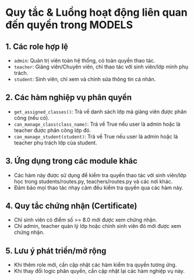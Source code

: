 # Quy tắc & Luồng hoạt động liên quan đến quyền trong MODELS

## 1. Các role hợp lệ
- `admin`: Quản trị viên toàn hệ thống, có toàn quyền thao tác.
- `teacher`: Giảng viên/Chuyên viên, chỉ thao tác với sinh viên/lớp mình phụ trách.
- `student`: Sinh viên, chỉ xem và chỉnh sửa thông tin cá nhân.

## 2. Các hàm nghiệp vụ phân quyền
- `get_assigned_classes()`: Trả về danh sách lớp mà giảng viên được phân công (nếu có).
- `can_manage_class(class_name)`: Trả về True nếu user là admin hoặc là teacher được phân công lớp đó.
- `can_manage_student(student)`: Trả về True nếu user là admin hoặc là teacher phụ trách lớp của student.

## 3. Ứng dụng trong các module khác
- Các hàm này được sử dụng để kiểm tra quyền thao tác với sinh viên/lớp học trong students/routes.py, teachers/routes.py và các nơi khác.
- Đảm bảo mọi thao tác nhạy cảm đều kiểm tra quyền qua các hàm này.

## 4. Quy tắc chứng nhận (Certificate)
- Chỉ sinh viên có điểm số >= 8.0 mới được xem chứng nhận.
- Chỉ admin, teacher quản lý lớp hoặc chính sinh viên đó mới được xem chứng nhận.

## 5. Lưu ý phát triển/mở rộng
- Khi thêm role mới, cần cập nhật các hàm kiểm tra quyền tương ứng.
- Khi thay đổi logic phân quyền, cần cập nhật lại các hàm nghiệp vụ này. 